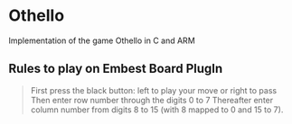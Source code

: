 # Othello
Implementation of the game Othello in C and ARM

## Rules to play on Embest Board PlugIn
>First press the black button: left to play your move or right to pass
>Then enter row number through the digits 0 to 7
>Thereafter enter column number from digits 8 to 15 (with 8 mapped to 0 and 15 to 7).
